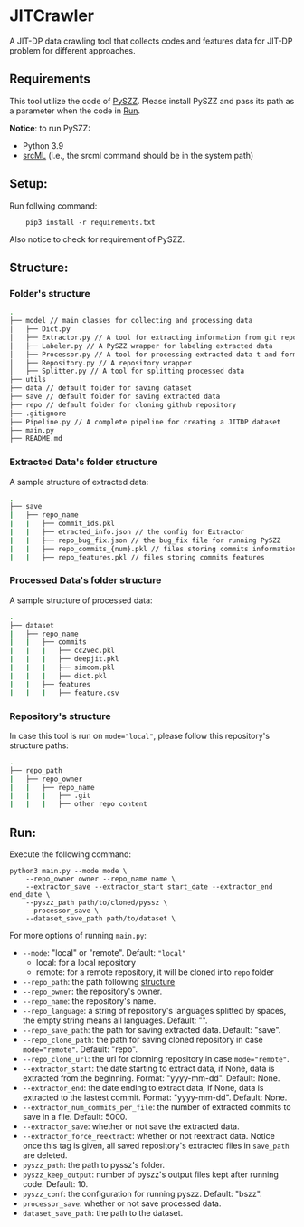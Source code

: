 # JITCrawler

A JIT-DP data crawling tool that collects codes and features data for JIT-DP problem for different approaches.

## Requirements

This tool utilize the code of [PySZZ](https://github.com/grosa1/pyszz_v2/). Please install PySZZ and pass its path as a parameter when the code in [Run](#run).

**Notice**: to run PySZZ:
- Python 3.9
- [srcML](https://www.srcml.org/) (i.e., the srcml command should be in the system path)

## Setup:

Run follwing command:
```
    pip3 install -r requirements.txt
```

Also notice to check for requirement of PySZZ.

## Structure:

### Folder's structure
```bash
.
├── model // main classes for collecting and processing data
│   ├── Dict.py
│   ├── Extractor.py // A tool for extracting information from git repository
│   ├── Labeler.py // A PySZZ wrapper for labeling extracted data
│   ├── Processor.py // A tool for processing extracted data t and formating to JITDP models input format
│   ├── Repository.py // A repository wrapper
│   ├── Splitter.py // A tool for splitting processed data
├── utils
├── data // default folder for saving dataset
├── save // default folder for saving extracted data
├── repo // default folder for cloning github repository
├── .gitignore
├── Pipeline.py // A complete pipeline for creating a JITDP dataset
├── main.py
├── README.md
```

### Extracted Data's folder structure

A sample structure of extracted data:
```bash
.
├── save
|   ├── repo_name
|   |   ├── commit_ids.pkl
|   |   ├── etracted_info.json // the config for Extractor
|   |   ├── repo_bug_fix.json // the bug_fix file for running PySZZ
|   |   ├── repo_commits_{num}.pkl // files storing commits information
|   |   ├── repo_features.pkl // files storing commits features
```

### Processed Data's folder structure

A sample structure of processed data:
```bash
.
├── dataset
|   ├── repo_name
|   |   ├── commits
|   |   |   ├── cc2vec.pkl
|   |   |   ├── deepjit.pkl
|   |   |   ├── simcom.pkl
|   |   |   ├── dict.pkl
|   |   ├── features
|   |   |   ├── feature.csv
```

### Repository's structure

In case this tool is run on `mode="local"`, please follow this repository's structure paths:
```bash
.
├── repo_path
|   ├── repo_owner
|   |   ├── repo_name
|   |   |   ├── .git
|   |   |   ├── other repo content
```

## Run:

Execute the following command:
```
python3 main.py --mode mode \
    --repo_owner owner --repo_name name \
    --extractor_save --extractor_start start_date --extractor_end end_date \
    --pyszz_path path/to/cloned/pyssz \
    --processor_save \
    --dataset_save_path path/to/dataset \ 
```

For more options of running `main.py`:
- `--mode`: "local" or "remote". Default: `"local"`
    - local: for a local repository
    - remote: for a remote repository, it will be cloned into `repo` folder
- `--repo_path`: the path following [structure](#repositorys-structure)
- `--repo_owner`: the repository's owner.
- `--repo_name`: the repository's name.
- `--repo_language`: a string of repository's languages splitted by spaces, the empty string means all languages. Default: "".
- `--repo_save_path`: the path for saving extracted data. Default: "save".
- `--repo_clone_path`: the path for saving cloned repository in case `mode="remote"`. Default: "repo".
- `--repo_clone_url`: the url for clonning repository in case `mode="remote"`.
- `--extractor_start`: the date starting to extract data, if None, data is extracted from the beginning. Format: "yyyy-mm-dd". Default: None.
- `--extractor_end`: the date ending to extract data, if None, data is extracted to the lastest commit. Format: "yyyy-mm-dd". Default: None.
- `--extractor_num_commits_per_file`: the number of extracted commits to save in a file. Default: 5000.
- `--extractor_save`: whether or not save the extracted data.
- `--extractor_force_reextract`:  whether or not reextract data. Notice once this tag is given, all saved repository's extracted files in `save_path` are deleted.
- `pyszz_path`: the path to pyssz's folder.
- `pyszz_keep_output`: number of pyszz's output files kept after running code. Default: 10.
- `pyszz_conf`: the configuration for running pyszz. Default: "bszz".
- `processor_save`: whether or not save processed data.
- `dataset_save_path`: the path to the dataset.
